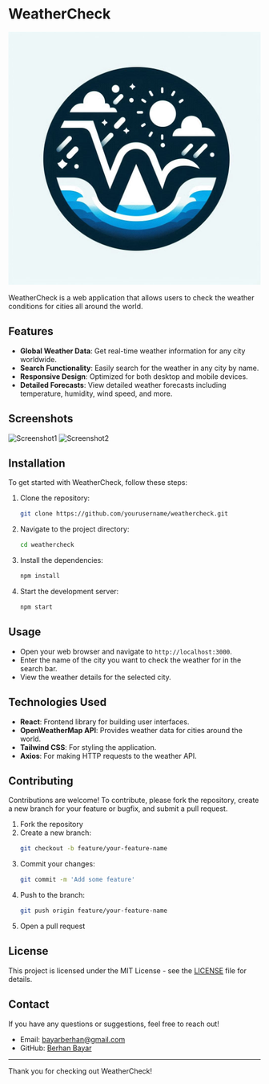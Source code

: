 # WeatherCheck

![WeatherCheck Logo](/assets/logo.jpeg)

WeatherCheck is a web application that allows users to check the weather conditions for cities all around the world.

## Features

- **Global Weather Data**: Get real-time weather information for any city worldwide.
- **Search Functionality**: Easily search for the weather in any city by name.
- **Responsive Design**: Optimized for both desktop and mobile devices.
- **Detailed Forecasts**: View detailed weather forecasts including temperature, humidity, wind speed, and more.

## Screenshots

![Screenshot1](path-to-screenshot1.png)
![Screenshot2](path-to-screenshot2.png)

## Installation

To get started with WeatherCheck, follow these steps:

1. Clone the repository:
    ```bash
    git clone https://github.com/yourusername/weathercheck.git
    ```
2. Navigate to the project directory:
    ```bash
    cd weathercheck
    ```
3. Install the dependencies:
    ```bash
    npm install
    ```
4. Start the development server:
    ```bash
    npm start
    ```

## Usage

- Open your web browser and navigate to `http://localhost:3000`.
- Enter the name of the city you want to check the weather for in the search bar.
- View the weather details for the selected city.

## Technologies Used

- **React**: Frontend library for building user interfaces.
- **OpenWeatherMap API**: Provides weather data for cities around the world.
- **Tailwind CSS**: For styling the application.
- **Axios**: For making HTTP requests to the weather API.

## Contributing

Contributions are welcome! To contribute, please fork the repository, create a new branch for your feature or bugfix, and submit a pull request.

1. Fork the repository
2. Create a new branch:
    ```bash
    git checkout -b feature/your-feature-name
    ```
3. Commit your changes:
    ```bash
    git commit -m 'Add some feature'
    ```
4. Push to the branch:
    ```bash
    git push origin feature/your-feature-name
    ```
5. Open a pull request

## License

This project is licensed under the MIT License - see the [LICENSE](LICENSE) file for details.

## Contact

If you have any questions or suggestions, feel free to reach out!

- Email: bayarberhan@gmail.com
- GitHub: [Berhan Bayar](https://github.com/bayarberhan)

---

Thank you for checking out WeatherCheck!
